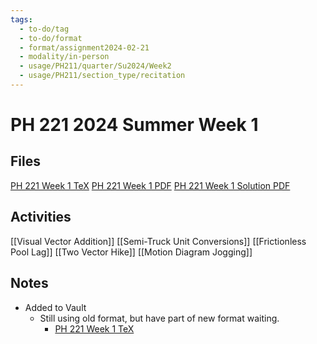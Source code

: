 ```yaml
---
tags:
  - to-do/tag
  - to-do/format
  - format/assignment2024-02-21
  - modality/in-person
  - usage/PH211/quarter/Su2024/Week2
  - usage/PH211/section_type/recitation
---
```

# PH 221 2024 Summer Week 1
## Files
[PH 221 Week 1 TeX](211_Summer/Recitation/Week_1/PH_221_Week_1.tex)
[PH 221 Week 1 PDF](211_Summer/Recitation/Week_1/PH_221_Week_1.pdf)
[PH 221 Week 1 Solution PDF](211_Summer/Recitation/Week_1/PH_221_Week_1-Solution.pdf)
## Activities
[[Visual Vector Addition]]
[[Semi-Truck Unit Conversions]]
[[Frictionless Pool Lag]]
[[Two Vector Hike]]
[[Motion Diagram Jogging]]
## Notes
* Added to Vault
	* Still using old format, but have part of new format waiting.
		* [PH 221 Week 1 TeX](PH_221_Week_1(to_come).tex)